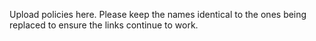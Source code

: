 Upload policies here. Please keep the names identical to the ones being replaced to ensure the links continue to work.
